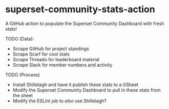 # superset-community-stats-action
A GitHub action to populate the Superset Community Dashboard with fresh stats!

TODO (Data):
* Scrape GitHub for project standings
* Scrape Scarf for cool stats
* Scrape Threado for leaderboard material
* Scrape Slack for member numbers and activity

TODO (Process)
* Install Shillelagh and have it publish these stats to a GSheet
* Modify the Superset Community Dashboard to pull in these stats from the sheet
* Modify the ESLint job to _also_ use Shillelagh?
  
